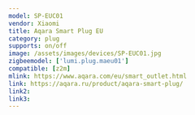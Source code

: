```yaml
---
model: SP-EUC01
vendor: Xiaomi
title: Aqara Smart Plug EU
category: plug
supports: on/off
image: /assets/images/devices/SP-EUC01.jpg
zigbeemodel: ['lumi.plug.maeu01']
compatible: [z2m]
mlink: https://www.aqara.com/eu/smart_outlet.html
link: https://aqara.ru/product/aqara-smart-plug/
link2: 
link3: 
---
```



